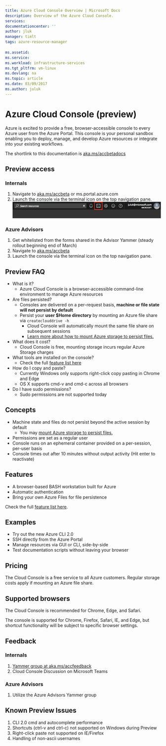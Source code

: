 ```yaml
---
title: Azure Cloud Console Overview | Microsoft Docs
description: Overview of the Azure Cloud Console.
services: 
documentationcenter: ''
author: jluk
manager: timlt
tags: azure-resource-manager
 
ms.assetid: 
ms.service: 
ms.workload: infrastructure-services
ms.tgt_pltfrm: vm-linux
ms.devlang: na
ms.topic: article
ms.date: 03/09/2017
ms.author: juluk
---
```

# Azure Cloud Console (preview)
Azure is excited to provide a free, browser-accessible console to every Azure user from the Azure Portal. 
This console is your personal sandbox enabling you to deploy, manage, and develop Azure resources or integrate into your existing workflows.

The shortlink to this documentation is [aka.ms/accbetadocs](https://www.aka.ms/accbetadocs)

## Preview access 
### Internals
1. Navigate to [aka.ms/accbeta](https://www.aka.ms/accbeta) or ms.portal.azure.com
2. Launch the console via the terminal icon on the top navigation pane.
![](media/console-icon.png)

### Azure Advisors
1. Get whitelisted from the forms shared in the Advisor Yammer (steady rollout beginning end of March)
2. Navigate to [aka.ms/accbeta](https://www.aka.ms/accbeta)
3. Launch the console via the terminal icon on the top navigation pane.

## Preview FAQ
* What is it?
  * Azure Cloud Console is a browser-accessible command-line environment to manage Azure resources
* Are files persisted?
  * Consoles are delivered on a per-request basis, **machine or file state will not persist by default**
  * Persist your **user $Home directory** by mounting an Azure file share via `createclouddrive -h`
    * Cloud Console will automatically mount the same file share on subsequent sessions
    * [Learn more about how to mount Azure storage to persist files.](/How-to/acc-persisting-storage.md) 
* What does it cost?
  * Cloud Console is free, mounting storage incurs regular Azure Storage charges
* What tools are installed on the console?
  * Check the full [feature list here](Concepts/acc-features.md)
* How do I copy and paste?
  * Currently Windows only supports right-click copy pasting in Chrome and Edge
  * OS X supports cmd-v and cmd-c across all browsers
* Do I have sudo permissions?
  * Sudo permissions are not supported today

## Concepts
* Machine state and files do not persist beyond the active session by default
  * You may [mount Azure storage to persist files.](/How-to/acc-persisting-storage.md) 
* Permissions are set as a regular user
* Console runs on an ephemeral container provided on a per-session, per-user basis
* Console times out after 10 minutes without output activity (Hit enter to reactivate)

## Features
* A browser-based BASH workstation built for Azure
* Automatic authentication
* Bring your own Azure Files for file persistence

Check the full [feature list here](Concepts/acc-features.md).

## Examples
* Try out the new Azure CLI 2.0
* SSH directly from the Azure Portal
* Manage resources via GUI or CLI, side-by-side
* Test documentation scripts without leaving your browser

## Pricing
The Cloud Console is a free service to all Azure customers. Regular storage costs apply if mounting an Azure file share.

## Supported browsers
The Cloud Console is recommended for Chrome, Edge, and Safari. 

The console is supported for Chrome, Firefox, Safari, IE, and Edge, but shortcut functionality will be subject to specific browser settings.

## Feedback
### Internals
1. [Yammer group at aka.ms/accfeedback](https://aka.ms/accfeedback) <br>
2. Cloud Console Discussion on Microsoft Teams <br>

### Azure Advisors
1. Utilize the Azure Advisors Yammer group

## Known Preview Issues
1. CLI 2.0 cmd and autocomplete performance
2. Shortcuts (ctrl-v and ctrl-c) not supported on Windows during Preview
3. Right-click paste not supported on IE/Firefox
4. Handling of non-ascii usernames